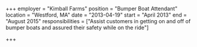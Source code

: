 +++
employer = "Kimball Farms"
position = "Bumper Boat Attendant"
location = "Westford, MA"
date = "2013-04-19"
start = "April 2013"
end = "August 2015"
responsibilities = ["Assist customers in getting on and off of bumper boats and assured their safety while on the ride"]

+++
